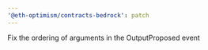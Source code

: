 ```yaml
---
'@eth-optimism/contracts-bedrock': patch
---
```


Fix the ordering of arguments in the OutputProposed event
